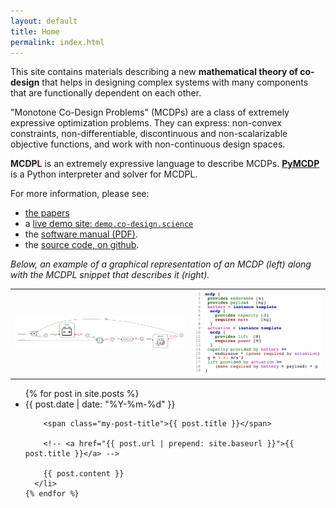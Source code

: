 ```yaml
---
layout: default
title: Home
permalink: index.html
---
```


This site contains materials describing a new **mathematical theory of co-design**
that helps in designing complex systems with many components that are functionally dependent on each other.

"Monotone Co-Design Problems" (MCDPs) are a class of extremely expressive optimization problems. They can express: non-convex constraints, non-differentiable, discontinuous and non-scalarizable objective functions, and work with non-continuous design spaces.

<strong>MCDP<span style='color:darkred'>L</span></strong> is an extremely expressive language to describe MCDPs.
**[PyMCDP][PyMCDP]** is a Python interpreter and solver for MCDPL.

For more information, please see:

* [the papers](/papers/)
* a [live demo site: `demo.co-design.science`][demo]
* the [software manual (PDF)][manual].
* the [source code, on github][PyMCDP].

[manual]: https://andreacensi.github.io/mcdp-manual/mcdp-manual.pdf
[PyMCDP]: http://github.com/AndreaCensi/mcdp
[demo]: http://demo.co-design.science/


*Below, an example of a graphical representation of an MCDP (left)
along with the MCDPL snippet that describes it (right).*

<table>
 <tr>
 <td><img src="media/battery-out_expected/battery_minimal-greenredsym.png" width="400px"/></td>
 <td><img src="media/battery-out_expected/battery_minimal-syntax_pdf.png" width="300px"/>
 </td>
 </tr>
</table>


<div class="home">

  <!-- <h1 class="page-heading">News</h1> -->


  <!-- <h2 style='margin-top: 10em'> News </h2> -->
  <ul class="post-list">
    {% for post in site.posts %}
      <li>
        <span class="my-post-date">{{ post.date | date: "%Y-%m-%d" }}</span>

        <span class="my-post-title">{{ post.title }}</span>

        <!-- <a href="{{ post.url | prepend: site.baseurl }}">{{ post.title }}</a> -->

        {{ post.content }}
      </li>
    {% endfor %}
  </ul>
<!--
  <p class="rss-subscribe">subscribe <a href="{{ "/feed.xml" | prepend: site.baseurl }}">via RSS</a></p> -->

</div>
